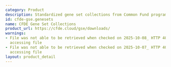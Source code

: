 ```yaml
---
category: Product
description: Standardized gene set collections from Common Fund programs in GMT format
id: cfde-gse.genesets
name: CFDE Gene Set Collections
product_url: https://cfde.cloud/gse/downloads/
warnings:
- File was not able to be retrieved when checked on 2025-10-08_ HTTP 404 error when
  accessing file
- File was not able to be retrieved when checked on 2025-10-07_ HTTP 404 error when
  accessing file
layout: product_detail
---
```

